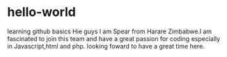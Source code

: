 # hello-world
learning github basics
Hie guys
l am Spear from Harare Zimbabwe.l am fascinated to join this team and have a great passion for coding especially in Javascript,html and php.
looking foward to have a great time here.

